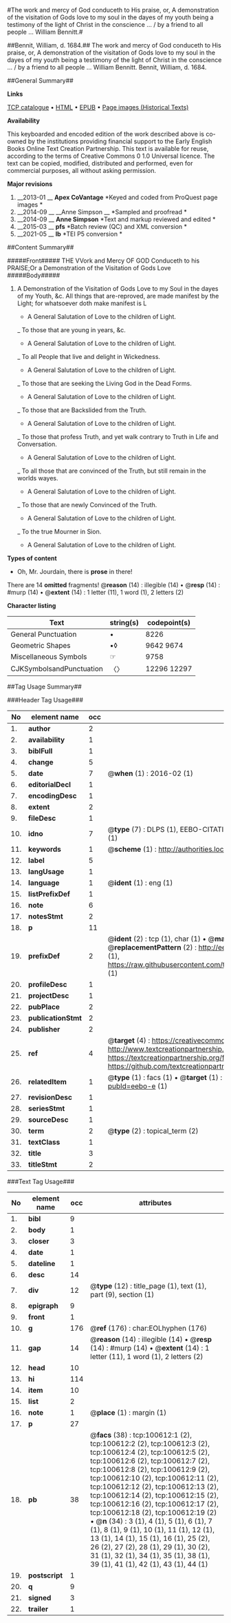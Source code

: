 #The work and mercy of God conduceth to His praise, or, A demonstration of the visitation of Gods love to my soul in the dayes of my youth being a testimony of the light of Christ in the conscience ... / by a friend to all people ... William Bennitt.#

##Bennit, William, d. 1684.##
The work and mercy of God conduceth to His praise, or, A demonstration of the visitation of Gods love to my soul in the dayes of my youth being a testimony of the light of Christ in the conscience ... / by a friend to all people ... William Bennitt.
Bennit, William, d. 1684.

##General Summary##

**Links**

[TCP catalogue](http://www.ota.ox.ac.uk/tcp/)  • 
[HTML](http://tei.it.ox.ac.uk/tcp/Texts-HTML/free/A27/A27400.html)  • 
[EPUB](http://tei.it.ox.ac.uk/tcp/Texts-EPUB/free/A27/A27400.epub) • 
[Page images (Historical Texts)](https://historicaltexts.jisc.ac.uk/eebo-13588775e)

**Availability**

This keyboarded and encoded edition of the work described above is co-owned by the
    institutions providing financial support to the Early English Books Online Text Creation
    Partnership. This text is available for reuse, according to the terms of  Creative Commons 0 1.0 Universal
    licence. The text can be copied, modified, distributed and performed, even for commercial
    purposes, all without asking permission.

**Major revisions**

1. __2013-01 __ __Apex CoVantage__ *Keyed and coded from ProQuest page images *
1. __2014-09 __ __Anne Simpson __ *Sampled and proofread *
1. __2014-09 __ __Anne Simpson__ *Text and markup reviewed and edited *
1. __2015-03 __ __pfs__ *Batch review (QC) and XML conversion *
1. __2021-05 __ __lb__ *TEI P5 conversion *

##Content Summary##

#####Front#####
THE VVork and Mercy OF GOD Conduceth to his PRAISE;Or a Demonstration of the Visitation of Gods Love
#####Body#####

1. A Demonstration of the Visitation of Gods Love to my Soul in the dayes of my Youth, &c.
All things that are-reproved, are made manifest by the Light; for whatsoever doth make manifest is L
      * A General Salutation of Love to the children of Light.

    _ To those that are young in years, &c.

      * A General Salutation of Love to the children of Light.

    _ To all People that live and delight in Wickedness.

      * A General Salutation of Love to the children of Light.

    _ To those that are seeking the Living God in the Dead Forms.

      * A General Salutation of Love to the children of Light.

    _ To those that are Backslided from the Truth.

      * A General Salutation of Love to the children of Light.

    _ To those that profess Truth, and yet walk contrary to Truth in Life and Conversation.

      * A General Salutation of Love to the children of Light.

    _ To all those that are convinced of the Truth, but still remain in the worlds wayes.

      * A General Salutation of Love to the children of Light.

    _ To those that are newly Convinced of the Truth.

      * A General Salutation of Love to the children of Light.

    _ To the true Mourner in Sion.

      * A General Salutation of Love to the children of Light.

**Types of content**

  * Oh, Mr. Jourdain, there is **prose** in there!

There are 14 **omitted** fragments! 
 @__reason__ (14) : illegible (14)  •  @__resp__ (14) : #murp (14)  •  @__extent__ (14) : 1 letter (11), 1 word (1), 2 letters (2)

**Character listing**


|Text|string(s)|codepoint(s)|
|---|---|---|
|General Punctuation|•|8226|
|Geometric Shapes|▪◊|9642 9674|
|Miscellaneous Symbols|☞|9758|
|CJKSymbolsandPunctuation|〈〉|12296 12297|

##Tag Usage Summary##

###Header Tag Usage###

|No|element name|occ|attributes|
|---|---|---|---|
|1.|__author__|2||
|2.|__availability__|1||
|3.|__biblFull__|1||
|4.|__change__|5||
|5.|__date__|7| @__when__ (1) : 2016-02 (1)|
|6.|__editorialDecl__|1||
|7.|__encodingDesc__|1||
|8.|__extent__|2||
|9.|__fileDesc__|1||
|10.|__idno__|7| @__type__ (7) : DLPS (1), EEBO-CITATION (1), VID (1), EEBO-PROQUEST (1), STC (2), OCLC (1)|
|11.|__keywords__|1| @__scheme__ (1) : http://authorities.loc.gov/ (1)|
|12.|__label__|5||
|13.|__langUsage__|1||
|14.|__language__|1| @__ident__ (1) : eng (1)|
|15.|__listPrefixDef__|1||
|16.|__note__|6||
|17.|__notesStmt__|2||
|18.|__p__|11||
|19.|__prefixDef__|2| @__ident__ (2) : tcp (1), char (1)  •  @__matchPattern__ (2) : ([0-9\-]+):([0-9IVX]+) (1), (.+) (1)  •  @__replacementPattern__ (2) : http://eebo.chadwyck.com/downloadtiff?vid=$1&page=$2 (1), https://raw.githubusercontent.com/textcreationpartnership/Texts/master/tcpchars.xml#$1 (1)|
|20.|__profileDesc__|1||
|21.|__projectDesc__|1||
|22.|__pubPlace__|2||
|23.|__publicationStmt__|2||
|24.|__publisher__|2||
|25.|__ref__|4| @__target__ (4) : https://creativecommons.org/publicdomain/zero/1.0/ (1), http://www.textcreationpartnership.org/docs/. (1), https://textcreationpartnership.org/faq/#faq05 (1), https://github.com/textcreationpartnership (1)|
|26.|__relatedItem__|1| @__type__ (1) : facs (1)  •  @__target__ (1) : https://data.historicaltexts.jisc.ac.uk/view?pubId=eebo-e (1)|
|27.|__revisionDesc__|1||
|28.|__seriesStmt__|1||
|29.|__sourceDesc__|1||
|30.|__term__|2| @__type__ (2) : topical_term (2)|
|31.|__textClass__|1||
|32.|__title__|3||
|33.|__titleStmt__|2||


###Text Tag Usage###

|No|element name|occ|attributes|
|---|---|---|---|
|1.|__bibl__|9||
|2.|__body__|1||
|3.|__closer__|3||
|4.|__date__|1||
|5.|__dateline__|1||
|6.|__desc__|14||
|7.|__div__|12| @__type__ (12) : title_page (1), text (1), part (9), section (1)|
|8.|__epigraph__|9||
|9.|__front__|1||
|10.|__g__|176| @__ref__ (176) : char:EOLhyphen (176)|
|11.|__gap__|14| @__reason__ (14) : illegible (14)  •  @__resp__ (14) : #murp (14)  •  @__extent__ (14) : 1 letter (11), 1 word (1), 2 letters (2)|
|12.|__head__|10||
|13.|__hi__|114||
|14.|__item__|10||
|15.|__list__|2||
|16.|__note__|1| @__place__ (1) : margin (1)|
|17.|__p__|27||
|18.|__pb__|38| @__facs__ (38) : tcp:100612:1 (2), tcp:100612:2 (2), tcp:100612:3 (2), tcp:100612:4 (2), tcp:100612:5 (2), tcp:100612:6 (2), tcp:100612:7 (2), tcp:100612:8 (2), tcp:100612:9 (2), tcp:100612:10 (2), tcp:100612:11 (2), tcp:100612:12 (2), tcp:100612:13 (2), tcp:100612:14 (2), tcp:100612:15 (2), tcp:100612:16 (2), tcp:100612:17 (2), tcp:100612:18 (2), tcp:100612:19 (2)  •  @__n__ (34) : 3 (1), 4 (1), 5 (1), 6 (1), 7 (1), 8 (1), 9 (1), 10 (1), 11 (1), 12 (1), 13 (1), 14 (1), 15 (1), 16 (1), 25 (2), 26 (2), 27 (2), 28 (1), 29 (1), 30 (2), 31 (1), 32 (1), 34 (1), 35 (1), 38 (1), 39 (1), 41 (1), 42 (1), 43 (1), 44 (1)|
|19.|__postscript__|1||
|20.|__q__|9||
|21.|__signed__|3||
|22.|__trailer__|1||
